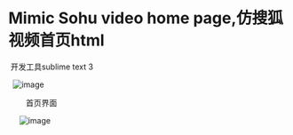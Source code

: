 # Mimic Sohu video home page,仿搜狐视频首页html
    
    
  开发工具sublime text 3  
    
   ![image](https://github.com/feibaichen/sohu_video_index_imitate/blob/master/2.jpg)   
         
         首页界面   
         
      ![image](https://github.com/feibaichen/sohu_video_index_imitate/blob/master/1.jpg)   
